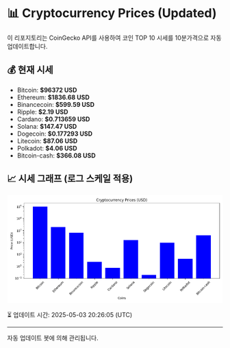 
# 📊 Cryptocurrency Prices (Updated)

이 리포지토리는 CoinGecko API를 사용하여 코인 TOP 10 시세를 10분가격으로 자동 업데이트합니다.

## 💰 현재 시세
- Bitcoin: **$96372 USD**
- Ethereum: **$1836.68 USD**
- Binancecoin: **$599.59 USD**
- Ripple: **$2.19 USD**
- Cardano: **$0.713659 USD**
- Solana: **$147.47 USD**
- Dogecoin: **$0.177293 USD**
- Litecoin: **$87.06 USD**
- Polkadot: **$4.06 USD**
- Bitcoin-cash: **$366.08 USD**

## 📈 시세 그래프 (로그 스케일 적용)
![Crypto Prices](crypto_prices.png)

⏳ 업데이트 시간: 2025-05-03 20:26:05 (UTC)

---
자동 업데이트 봇에 의해 관리됩니다.
